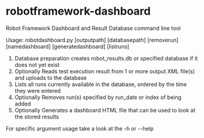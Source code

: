 # robotframework-dashboard
Robot Framework Dashboard and Result Database command line tool

Usage: robotdashboard.py [outputpath] [databasepath] [removerun] [namedashboard] [generatedashboard] [listruns]

1. Database preparation creates robot_results.db or specified database if it does not yet exist
2. Optionally Reads test execution result from 1 or more output XML file(s) and uploads to the database
3. Lists all runs currently available in the database, ordered by the time they were entered
4. Optionally Removes run(s) specified by run_date or index of being added
5. Optionally Generates a dashboard HTML file that can be used to look at the stored results

For specific argument usage take a look at the -h or --help